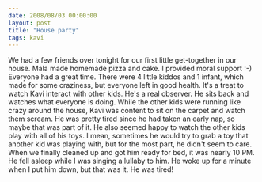 ```yaml
---
date: 2008/08/03 00:00:00
layout: post
title: "House party"
tags: kavi
---
```


We had a few friends over tonight for our first little get-together in our house. Mala made homemade pizza and cake. I provided moral support :-) Everyone had a great time. There were 4 little kiddos and 1 infant, which made for some craziness, but everyone left in good health. It's a treat to watch Kavi interact with other kids. He's a real observer. He sits back and watches what everyone is doing. While the other kids were running like crazy around the house, Kavi was content to sit on the carpet and watch them scream. He was pretty tired since he had taken an early nap, so maybe that was part of it. He also seemed happy to watch the other kids play with all of his toys. I mean, sometimes he would try to grab a toy that another kid was playing with, but for the most part, he didn't seem to care. When we finally cleaned up and got him ready for bed, it was nearly 10 PM. He fell asleep while I was singing a lullaby to him. He woke up for a minute when I put him down, but that was it. He was tired!
